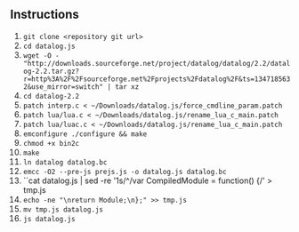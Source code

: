 Instructions
------------

1. ``git clone <repository git url>``
1. ``cd datalog.js``
1. ``wget -O - "http://downloads.sourceforge.net/project/datalog/datalog/2.2/datalog-2.2.tar.gz?r=http%3A%2F%2Fsourceforge.net%2Fprojects%2Fdatalog%2F&ts=1347185632&use_mirror=switch" | tar xz``
1. ``cd datalog-2.2``
1. ``patch interp.c < ~/Downloads/datalog.js/force_cmdline_param.patch``
1. ``patch lua/lua.c < ~/Downloads/datalog.js/rename_lua_c_main.patch``
1. ``patch lua/luac.c < ~/Downloads/datalog.js/rename_lua_c_main.patch``
1. ``emconfigure ./configure && make``
1. ``chmod +x bin2c``
1. ``make``
1. ``ln datalog datalog.bc``
1. ``emcc -O2 --pre-js prejs.js -o datalog.js datalog.bc``
1. ``cat datalog.js | sed -re '1s/^/var CompiledModule = function() {/' > tmp.js
1. ``echo -ne "\nreturn Module;\n};" >> tmp.js``
1. ``mv tmp.js datalog.js``
1. ``js datalog.js``
